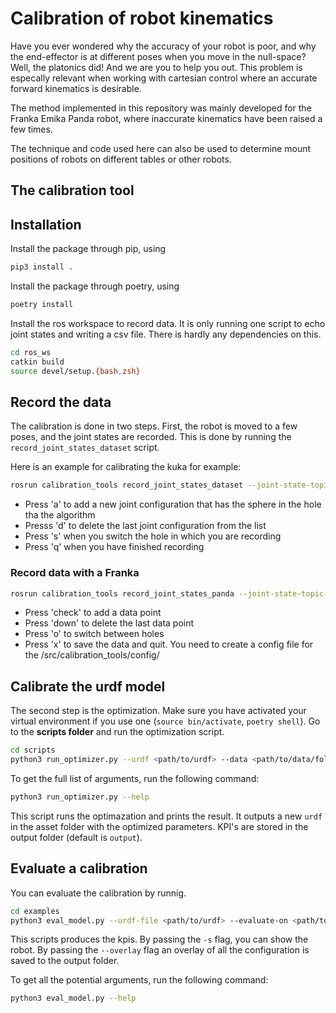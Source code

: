 # Calibration of robot kinematics

Have you ever wondered why the accuracy of your robot is poor, and why the
end-effector is at different poses when you move in the null-space? Well, 
the platonics did! And we are you to help you out. This problem is especally 
relevant when working with cartesian control where an accurate forward kinematics is desirable. 

The method implemented in this repository was mainly developed for the Franka
Emika Panda robot, where inaccurate kinematics have been raised a few times.

The technique and code used here can also be used to determine mount positions
of robots on different tables or other robots.

## The calibration tool

<!-- TODO: Add picture and description of the calibration tool -->

## Installation

Install the package through pip, using 
```bash
pip3 install .
```

Install the package through poetry, using
```bash
poetry install
```

Install the ros workspace to record data. It is only running one script to 
echo joint states and writing a csv file. There is hardly any dependencies
on this.

```bash
cd ros_ws
catkin build
source devel/setup.{bash,zsh}
```

## Record the data

The calibration is done in two steps. First, the robot is moved to a few
poses, and the joint states are recorded. This is done by running the
`record_joint_states_dataset` script.

Here is an example for calibrating the kuka for example: 

```bash
rosrun calibration_tools record_joint_states_dataset --joint-state-topic-name /joint_states --robot-name kuka_1  --tool-position-on-table front --robot-dof 7 
```
- Press 'a' to add a new joint configuration that has the sphere in the hole tha the algorithm 
- Presss 'd' to delete the last joint configuration from the list
- Press 's' when you switch the hole in which you are recording
- Press 'q' when you have finished recording

### Record data with a Franka 
```bash
rosrun calibration_tools record_joint_states_panda --joint-state-topic-name /joint_states --robot-name panda_1 --config-file panda_1.yaml --tool-position-on-table front 
```

- Press 'check' to add a data point
- Press 'down' to delete the last data point
- Press 'o' to switch between holes
- Press 'x' to save the data and quit.
You need to create a config file for the 
/src/calibration_tools/config/

## Calibrate the urdf model
The second step is the optimization. Make sure you have activated your virtual
environment if you use one (`source bin/activate`, `poetry shell`). Go to the
**scripts folder** and run  the optimization script.

```bash
cd scripts
python3 run_optimizer.py --urdf <path/to/urdf> --data <path/to/data/folder> 
```

To get the full list of arguments, run the following command:

```bash
python3 run_optimizer.py --help
```


This script runs the optimazation and prints the result. It outputs a new `urdf`
in the asset folder with the optimized parameters. KPI's are stored in the
output folder (default is `output`).

## Evaluate a calibration

You can evaluate the calibration by runnig.

```bash
cd examples
python3 eval_model.py --urdf-file <path/to/urdf> --evaluate-on <path/to/data/folder> 
```

This scripts produces the kpis.
By passing the `-s` flag, you can show the robot.
By passing the `--overlay` flag an overlay of all the configuration is saved to
the output folder.

To get all the potential arguments, run the following command:

```bash
python3 eval_model.py --help
```
